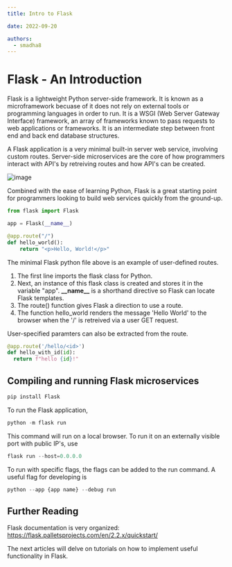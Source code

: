 ```yaml
---
title: Intro to Flask

date: 2022-09-20

authors:
  - smadha8
---
```


<link rel="stylesheet" href="https://cdnjs.cloudflare.com/ajax/libs/prism-themes/1.9.0/prism-a11y-dark.min.css" integrity="sha512-bd1K4DEquIavX49RSZHIE0Ye6RFOVlGLhtGow9KDbLYqOd/ufhshkP0GoJoVR1jqj7FmOffvVIKuq1tcXlN9ZA==" crossorigin="anonymous" referrerpolicy="no-referrer" />

# Flask - An Introduction

Flask is a lightweight Python server-side framework. It is known as a microframework becuase of it does not rely on external tools or programming languages in order to run. It is a WSGI (Web Server Gateway Interface) framework, an array of frameworks known to pass requests to web applications or frameworks. It is an intermediate step between front end and back end database structures.

A Flask application is a very minimal built-in server web service, involving custom routes. Server-side microservices are the core of how programmers interact with API's by retreiving routes and how API's can be created.

![image](../static/microservices/microservices.png)

Combined with the ease of learning Python, Flask is a great starting point for programmers looking to build web services quickly from the ground-up.

```python
from flask import Flask

app = Flask(__name__)

@app.route("/")
def hello_world():
    return "<p>Hello, World!</p>"
```

The minimal Flask python file above is an example of user-defined routes.

1. The first line imports the flask class for Python.
2. Next, an instance of this flask class is created and stores it in the variable "app".
   **\_\_name\_\_** is a shorthand directive so Flask can locate Flask templates.
3. The route() function gives Flask a direction to use a route.
4. The function hello_world renders the message 'Hello World' to the browser when the '\/\' is retreived via a user GET request.

User-specified paramters can also be extracted from the route. 

```python
@app.route('/hello/<id>')
def hello_with_id(id):
  return f"hello {id}!"
```



## Compiling and running Flask microservices

```python
pip install Flask
```

To run the Flask application,

```python
python -m flask run
```

This command will run on a local browser.
To run it on an externally visible port with public IP's, use

```python
flask run --host=0.0.0.0
```

To run with specific flags, the flags can be added to the run command. A useful flag for developing is

```python
python --app {app name} --debug run
```

## Further Reading

Flask documentation is very organized:
https://flask.palletsprojects.com/en/2.2.x/quickstart/

The next articles will delve on tutorials on how to implement useful functionality in Flask.
